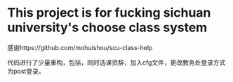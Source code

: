 # This project is for fucking sichuan university's choose class system

感谢https://github.com/mohuishou/scu-class-help

代码进行了少量重构，包括，同时选课资辞，加入cfg文件，更改教务处登录方式为post登录。
